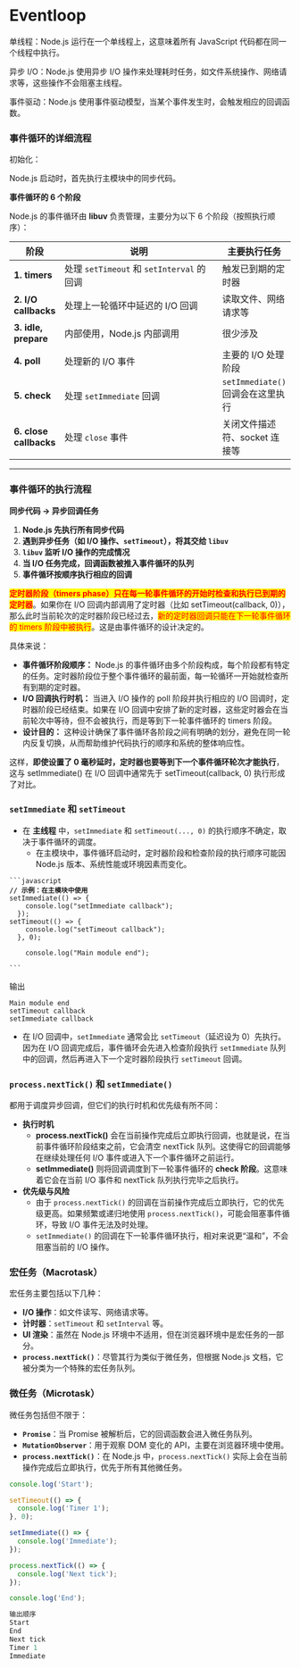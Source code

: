 # Eventloop

单线程：Node.js 运行在一个单线程上，这意味着所有 JavaScript 代码都在同一个线程中执行。

异步 I/O：Node.js 使用异步 I/O 操作来处理耗时任务，如文件系统操作、网络请求等，这些操作不会阻塞主线程。

事件驱动：Node.js 使用事件驱动模型，当某个事件发生时，会触发相应的回调函数。

### 事件循环的详细流程

初始化：

Node.js 启动时，首先执行主模块中的同步代码。

**事件循环的 6 个阶段**

Node.js 的事件循环由 **libuv** 负责管理，主要分为以下 6 个阶段（按照执行顺序）：

<table><thead><tr><th>阶段</th><th width="321">说明</th><th>主要执行任务</th></tr></thead><tbody><tr><td><strong>1. timers</strong></td><td>处理 <code>setTimeout</code> 和 <code>setInterval</code> 的回调</td><td>触发已到期的定时器</td></tr><tr><td><strong>2. I/O callbacks</strong></td><td>处理上一轮循环中延迟的 I/O 回调</td><td>读取文件、网络请求等</td></tr><tr><td><strong>3. idle, prepare</strong></td><td>内部使用，Node.js 内部调用</td><td>很少涉及</td></tr><tr><td><strong>4. poll</strong></td><td>处理新的 I/O 事件</td><td>主要的 I/O 处理阶段</td></tr><tr><td><strong>5. check</strong></td><td>处理 <code>setImmediate</code> 回调</td><td><code>setImmediate()</code> 回调会在这里执行</td></tr><tr><td><strong>6. close callbacks</strong></td><td>处理 <code>close</code> 事件</td><td>关闭文件描述符、socket 连接等</td></tr></tbody></table>

***

### **事件循环的执行流程**

**同步代码 → 异步回调任务**

1. **Node.js 先执行所有同步代码**
2. **遇到异步任务（如 I/O 操作、`setTimeout`），将其交给 `libuv`**
3. **`libuv` 监听 I/O 操作的完成情况**
4. **当 I/O 任务完成，回调函数被推入事件循环的队列**
5. **事件循环按顺序执行相应的回调**

<mark style="color:red;">**定时器阶段（timers phase）只在每一轮事件循环的开始时检查和执行已到期的定时器**</mark>。如果你在 I/O 回调内部调用了定时器（比如 setTimeout(callback, 0)），那么此时当前轮次的定时器阶段已经过去，<mark style="color:red;">新的定时器回调只能在下一轮事件循环的 timers 阶段中被执行</mark>。这是由事件循环的设计决定的。

具体来说：

* **事件循环阶段顺序：** Node.js 的事件循环由多个阶段构成，每个阶段都有特定的任务。定时器阶段位于整个事件循环的最前面，每一轮循环一开始就检查所有到期的定时器。
* **I/O 回调执行时机：** 当进入 I/O 操作的 poll 阶段并执行相应的 I/O 回调时，定时器阶段已经结束。如果在 I/O 回调中安排了新的定时器，这些定时器会在当前轮次中等待，但不会被执行，而是等到下一轮事件循环的 timers 阶段。
* **设计目的：** 这种设计确保了事件循环各阶段之间有明确的划分，避免在同一轮内反复切换，从而帮助维护代码执行的顺序和系统的整体响应性。

这样，**即使设置了 0 毫秒延时，定时器也要等到下一个事件循环轮次才能执行**，这与 setImmediate() 在 I/O 回调中通常先于 setTimeout(callback, 0) 执行形成了对比。

### `setImmediate` 和 `setTimeout`

* 在 **主线程** 中，`setImmediate` 和 `setTimeout(..., 0)` 的执行顺序不确定，取决于事件循环的调度。
  * 在主模块中，事件循环启动时，定时器阶段和检查阶段的执行顺序可能因 Node.js 版本、系统性能或环境因素而变化。

<pre><code>```javascript
<strong>// 示例：在主模块中使用
</strong>setImmediate(() => {
    console.log("setImmediate callback");
  });
setTimeout(() => {
    console.log("setTimeout callback");
  }, 0);
  
    console.log("Main module end");
  
```
</code></pre>

输出

```
Main module end
setTimeout callback
setImmediate callback
```

* 在 I/O 回调中，`setImmediate` 通常会比 `setTimeout`（延迟设为 0）先执行。因为在 I/O 回调完成后，事件循环会先进入检查阶段执行 `setImmediate` 队列中的回调，然后再进入下一个定时器阶段执行 `setTimeout` 回调。

### `process.nextTick()` 和 `setImmediate()`

&#x20;都用于调度异步回调，但它们的执行时机和优先级有所不同：

* **执行时机**
  * **process.nextTick()** 会在当前操作完成后立即执行回调，也就是说，在当前事件循环阶段结束之前，它会清空 nextTick 队列。这使得它的回调能够在继续处理任何 I/O 事件或进入下一个事件循环之前运行。
  * **setImmediate()** 则将回调调度到下一轮事件循环的 **check 阶段**。这意味着它会在当前 I/O 事件和 nextTick 队列执行完毕之后执行。
* **优先级与风险**
  * 由于 `process.nextTick()` 的回调在当前操作完成后立即执行，它的优先级更高。如果频繁或递归地使用 `process.nextTick()`，可能会阻塞事件循环，导致 I/O 事件无法及时处理。
  * `setImmediate()` 的回调在下一轮事件循环执行，相对来说更“温和”，不会阻塞当前的 I/O 操作。

### 宏任务（Macrotask）

宏任务主要包括以下几种：

* **I/O 操作**：如文件读写、网络请求等。
* **计时器**：`setTimeout` 和 `setInterval` 等。
* **UI 渲染**：虽然在 Node.js 环境中不适用，但在浏览器环境中是宏任务的一部分。
* **`process.nextTick()`**：尽管其行为类似于微任务，但根据 Node.js 文档，它被分类为一个特殊的宏任务队列。

### 微任务（Microtask）

微任务包括但不限于：

* **`Promise`**：当 Promise 被解析后，它的回调函数会进入微任务队列。
* **`MutationObserver`**：用于观察 DOM 变化的 API，主要在浏览器环境中使用。
* **`process.nextTick()`**：在 Node.js 中，`process.nextTick()` 实际上会在当前操作完成后立即执行，优先于所有其他微任务。

```javascript
console.log('Start');

setTimeout(() => {
  console.log('Timer 1');
}, 0);

setImmediate(() => {
  console.log('Immediate');
});

process.nextTick(() => {
  console.log('Next tick');
});

console.log('End');
```

```javascript
输出顺序
Start
End
Next tick
Timer 1
Immediate
```
